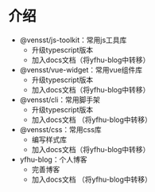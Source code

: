 # 介绍

- @vensst/js-toolkit：常用js工具库
	- 升级typescript版本
  - 加入docs文档（将yfhu-blog中转移）
- @vensst/vue-widget：常用vue组件库
	- 升级typescript版本
  - 加入docs文档（将yfhu-blog中转移）
- @vensst/cli：常用脚手架
	- 升级typescript版本
  - 加入docs文档 （将yfhu-blog中转移）
- @vensst/css：常用css库
	- 编写样式库
  - 加入docs文档（将yfhu-blog中转移）
- yfhu-blog：个人博客
	- 完善博客
  - 加入docs文档 （将yfhu-blog中转移）

